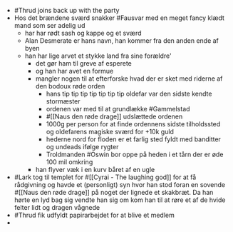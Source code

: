 - #Thrud joins back up with the party
- Hos det brændene sværd snakker #Fausvar med en meget fancy klædt mand som ser adelig ud
	- har har rødt sash og kappe og et sværd
	- Alan Desmerate er hans navn, han kommer fra den anden ende af byen
	- han har lige arvet et stykke land fra sine forældre'
		- det gør ham til greve af esperete
		- og han har avet en formue
		- mangler nogen til at efterforske hvad der er sket med riderne af den bodoux røde orden
			- hans tip tip tip tip tip tip tip oldefar var den sidste kendte stormæster
			- ordenen var med til at grundlække #Gammelstad
			- #[[Naus den røde drage]] udslættede ordenen
			- 1000g per person for at finde ordennens sidste tilholdssted og oldefarens magiske sværd for +10k guld
			- hederne nord for floden er et farlig sted fyldt med banditter og undeads ifølge rygter
			- Troldmanden #Oswin bor oppe på heden i et tårn der er øde 100 mil omkring
		- han flyver væk i en kurv båret af en ugle
- #Lark tog til templet for #[[Cyrai - The laughing god]] for at få rådgivning og havde et (personligt) syn hvor han stod foran en sovende #[[Naus den røde drage]] på noget der lignede et skakbræt. Da han hørte en lyd bag sig vendte han sig om kom han til at røre et af de hvide felter lidt og dragen vågnede
- #Thrud fik udfyldt papirarbejdet for at blive et medlem
-